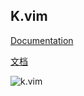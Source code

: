 ## K.vim

[Documentation](https://brookhong.github.io/2014/10/22/kvim.html)

[文档](https://brookhong.github.io/2014/09/28/kvim-cn.html)

![k.vim](https://brookhong.github.io/assets/images/k.gif)
